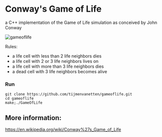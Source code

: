 # Conway's Game of Life

a C++ implementation of the Game of Life simulation as conceived by John Conway

![gameoflife](https://user-images.githubusercontent.com/33256845/113057646-97f94e80-91ad-11eb-9f52-5d1ce0a9fb0b.gif)

Rules:
 * a life cell with less than 2 life neighbors dies
 * a life cell with 2 or 3 life neighbors lives on
 * a life cell with more than 3 life neighbors dies
 * a dead cell with 3 life neighbors becomes alive


### Run
```
git clone https://github.com/tijmenvanetten/gameoflife.git
cd gameoflife
make;./GameOfLife
```

## More information:
https://en.wikipedia.org/wiki/Conway%27s_Game_of_Life

